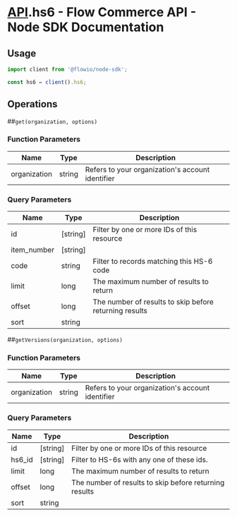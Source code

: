# [API](README.md).hs6 - Flow Commerce API - Node SDK Documentation

## Usage

```JavaScript
import client from '@flowio/node-sdk';

const hs6 = client().hs6;
```

## Operations

##`get(organization, options)`

### Function Parameters

| Name  | Type | Description |
| ---- | ---- | ---- |
| organization | string | Refers to your organization&#x27;s account identifier |

### Query Parameters

| Name  | Type | Description |
| ---- | ---- | ---- |
| id | [string] | Filter by one or more IDs of this resource |
| item_number | [string] |  |
| code | string | Filter to records matching this HS-6 code |
| limit | long | The maximum number of results to return |
| offset | long | The number of results to skip before returning results |
| sort | string |  |

##`getVersions(organization, options)`

### Function Parameters

| Name  | Type | Description |
| ---- | ---- | ---- |
| organization | string | Refers to your organization&#x27;s account identifier |

### Query Parameters

| Name  | Type | Description |
| ---- | ---- | ---- |
| id | [string] | Filter by one or more IDs of this resource |
| hs6_id | [string] | Filter to HS-6s with any one of these ids. |
| limit | long | The maximum number of results to return |
| offset | long | The number of results to skip before returning results |
| sort | string |  |

